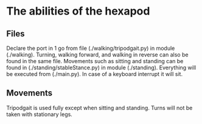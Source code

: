 # The abilities of the hexapod

## Files
Declare the port in 1 go from file (./walking/tripodgait.py) in module (./walking). Turning, walking forward, and walking in reverse can also be found in the same file. Movements such as sitting and standing can be found in (./standing/stableStance.py) in module (./standing). Everything will be executed from (./main.py). In case of a keyboard interrupt it will sit.

## Movements
Tripodgait is used fully except when sitting and standing. Turns will not be taken with stationary legs.
